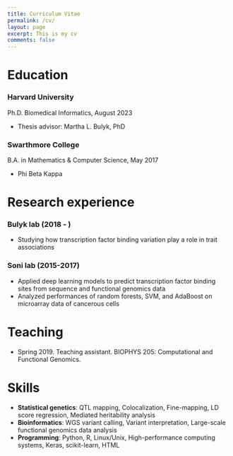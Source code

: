 ```yaml
---
title: Curriculum Vitae
permalink: /cv/
layout: page
excerpt: This is my cv
comments: false
---
```


# Education

### Harvard University
Ph.D. Biomedical Informatics, August 2023  
- Thesis advisor: Martha L. Bulyk, PhD

### Swarthmore College
B.A. in Mathematics & Computer Science, May 2017  
- Phi Beta Kappa

# Research experience

### Bulyk lab (2018 - )
- Studying how transcription factor binding variation play a role in trait associations

### Soni lab (2015-2017)
- Applied deep learning models to predict transcription factor binding sites from sequence and functional genomics data
- Analyzed performances of random forests, SVM, and AdaBoost on microarray data of cancerous cells

# Teaching
- Spring 2019. Teaching assistant. BIOPHYS 205: Computational and Functional Genomics.

# Skills
- <b>Statistical genetics</b>: QTL mapping, Colocalization, Fine-mapping, LD score regression, Mediated heritability analysis
- <b>Bioinformatics</b>: WGS variant calling, Variant interpretation, Large-scale functional genomics data analysis
- <b>Programming</b>: Python, R, Linux/Unix, High-performance computing systems, Keras, scikit-learn, HTML
